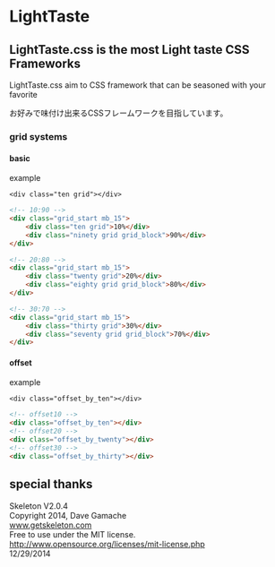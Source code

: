 # LightTaste

## LightTaste.css is the most Light taste CSS Frameworks

LightTaste.css aim to CSS framework that can be seasoned with your favorite

お好みで味付け出来るCSSフレームワークを目指しています。

### grid systems

#### basic

example

`<div class="ten grid"></div>`

```html
<!-- 10:90 -->
<div class="grid_start mb_15">
	<div class="ten grid">10%</div>
	<div class="ninety grid grid_block">90%</div>
</div>

<!-- 20:80 -->
<div class="grid_start mb_15">
	<div class="twenty grid">20%</div>
	<div class="eighty grid grid_block">80%</div>
</div>

<!-- 30:70 -->
<div class="grid_start mb_15">
	<div class="thirty grid">30%</div>
	<div class="seventy grid grid_block">70%</div>
</div>

```

#### offset

example

`<div class="offset_by_ten"></div>`

```html
<!-- offset10 -->
<div class="offset_by_ten"></div>
<!-- offset20 -->
<div class="offset_by_twenty"></div>
<!-- offset30 -->
<div class="offset_by_thirty"></div>

```


## special thanks

Skeleton V2.0.4  
Copyright 2014, Dave Gamache  
www.getskeleton.com  
Free to use under the MIT license.  
http://www.opensource.org/licenses/mit-license.php  
12/29/2014
